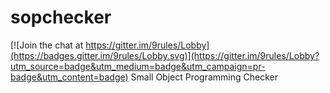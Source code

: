 # sopchecker

[![Join the chat at https://gitter.im/9rules/Lobby](https://badges.gitter.im/9rules/Lobby.svg)](https://gitter.im/9rules/Lobby?utm_source=badge&utm_medium=badge&utm_campaign=pr-badge&utm_content=badge)
Small Object Programming Checker
